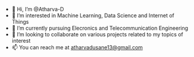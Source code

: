 - 👋 Hi, I’m @Atharva-D
- 👀 I’m interested in Machine Learning, Data Science and Internet of Things
- 🌱 I’m currently pursuing Elecronics and Telecommunication Engineering
- 💞️ I’m looking to collaborate on various projects related to my topics of interest
- 📫 You can reach me at atharvadusane13@gmail.com

<!---
Atharva-D/Atharva-D is a ✨ special ✨ repository because its `README.md` (this file) appears on your GitHub profile.
You can click the Preview link to take a look at your changes.
--->
